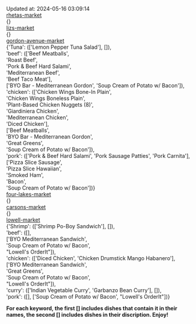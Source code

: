 Updated at: 2024-05-16 03:09:14  
[rhetas-market](https://wisc-housingdining.nutrislice.com/menu/rhetas-market/lunch/2024-05-16)  
{}  
[lizs-market](https://wisc-housingdining.nutrislice.com/menu/lizs-market/lunch/2024-05-16)  
{}  
[gordon-avenue-market](https://wisc-housingdining.nutrislice.com/menu/gordon-avenue-market/lunch/2024-05-16)  
{'Tuna': (['Lemon Pepper Tuna Salad'], []),  
 'beef': (['Beef Meatballs',  
           'Roast Beef',  
           'Pork & Beef Hard Salami',  
           'Mediterranean Beef',  
           'Beef Taco Meat'],  
          ['BYO Bar - Mediterranean Gordon', 'Soup Cream of Potato w/ Bacon']),  
 'chicken': (['Chicken Wings Bone-In Plain',  
              'Chicken Wings Boneless Plain',  
              'Plant-Based Chicken Nuggets (8)',  
              'Giardiniera Chicken',  
              'Mediterranean Chicken',  
              'Diced Chicken'],  
             ['Beef Meatballs',  
              'BYO Bar - Mediterranean Gordon',  
              'Great Greens',  
              'Soup Cream of Potato w/ Bacon']),  
 'pork': (['Pork & Beef Hard Salami', 'Pork Sausage Patties', 'Pork Carnita'],  
          ['Pizza Slice Sausage',  
           'Pizza Slice Hawaiian',  
           'Smoked Ham',  
           'Bacon',  
           'Soup Cream of Potato w/ Bacon'])}  
[four-lakes-market](https://wisc-housingdining.nutrislice.com/menu/four-lakes-market/lunch/2024-05-16)  
{}  
[carsons-market](https://wisc-housingdining.nutrislice.com/menu/carsons-market/lunch/2024-05-16)  
{}  
[lowell-market](https://wisc-housingdining.nutrislice.com/menu/lowell-market/lunch/2024-05-16)  
{'Shrimp': (['Shrimp Po-Boy Sandwich'], []),  
 'beef': ([],  
          ['BYO Mediterranean Sandwich',  
           'Soup Cream of Potato w/ Bacon',  
           "Lowell's OrderIt"]),  
 'chicken': (['Diced Chicken', 'Chicken Drumstick Mango Habanero'],  
             ['BYO Mediterranean Sandwich',  
              'Great Greens',  
              'Soup Cream of Potato w/ Bacon',  
              "Lowell's OrderIt"]),  
 'curry': (['Indian Vegetable Curry', 'Garbanzo Bean Curry'], []),  
 'pork': ([], ['Soup Cream of Potato w/ Bacon', "Lowell's OrderIt"])}  
  
**For each keyword, the first [] includes dishes that contain it in their names, the second [] includes dishes in their discription. Enjoy!**  
